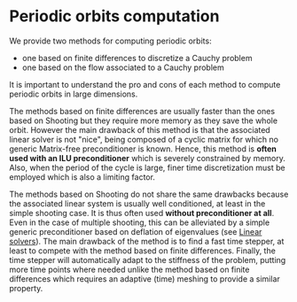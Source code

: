 # Periodic orbits computation

We provide two methods for computing periodic orbits:

* one based on finite differences to discretize a Cauchy problem
* one based on the flow associated to a Cauchy problem

It is important to understand the pro and cons of each method to compute periodic orbits in large dimensions.

The methods based on finite differences are usually faster than the ones based on Shooting but they require more memory as they save the whole orbit. However the main drawback of this method is that the associated linear solver is not "nice", being composed of a cyclic matrix for which no generic Matrix-free preconditioner is known. Hence, this method is **often used with an ILU preconditioner** which is severely constrained by memory. Also, when the period of the cycle is large, finer time discretization must be employed which is also a limiting factor.

The methods based on Shooting do not share the same drawbacks because the associated linear system is usually well conditioned, at least in the simple shooting case. It is thus often used **without preconditioner at all**. Even in the case of multiple shooting, this can be alleviated by a simple generic preconditioner based on deflation of eigenvalues (see [Linear solvers](@ref)). The main drawback of the method is to find a fast time stepper, at least to compete with the method based on finite differences. Finally, the time stepper will automatically adapt to the stiffness of the problem, putting more time points where needed unlike the method based on finite differences which requires an adaptive (time) meshing to provide a similar property. 
